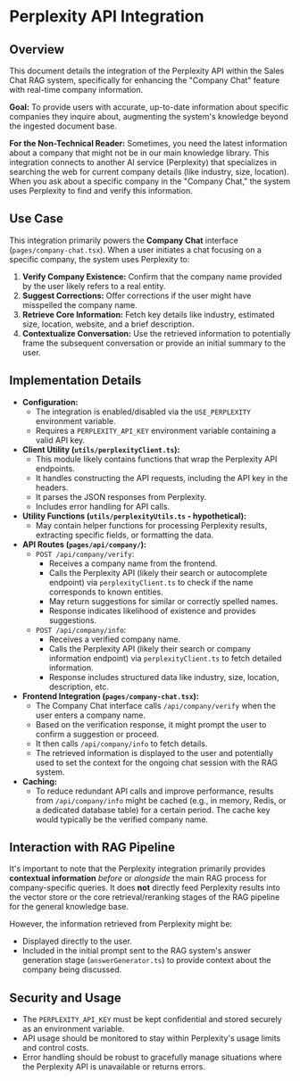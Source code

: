 # Perplexity API Integration

## Overview

This document details the integration of the Perplexity API within the Sales Chat RAG system, specifically for enhancing the "Company Chat" feature with real-time company information.

**Goal:** To provide users with accurate, up-to-date information about specific companies they inquire about, augmenting the system's knowledge beyond the ingested document base.

**For the Non-Technical Reader:** Sometimes, you need the latest information about a company that might not be in our main knowledge library. This integration connects to another AI service (Perplexity) that specializes in searching the web for current company details (like industry, size, location). When you ask about a specific company in the "Company Chat," the system uses Perplexity to find and verify this information.

## Use Case

This integration primarily powers the **Company Chat** interface (`pages/company-chat.tsx`). When a user initiates a chat focusing on a specific company, the system uses Perplexity to:

1.  **Verify Company Existence:** Confirm that the company name provided by the user likely refers to a real entity.
2.  **Suggest Corrections:** Offer corrections if the user might have misspelled the company name.
3.  **Retrieve Core Information:** Fetch key details like industry, estimated size, location, website, and a brief description.
4.  **Contextualize Conversation:** Use the retrieved information to potentially frame the subsequent conversation or provide an initial summary to the user.

## Implementation Details

*   **Configuration:**
    *   The integration is enabled/disabled via the `USE_PERPLEXITY` environment variable.
    *   Requires a `PERPLEXITY_API_KEY` environment variable containing a valid API key.
*   **Client Utility (`utils/perplexityClient.ts`):**
    *   This module likely contains functions that wrap the Perplexity API endpoints.
    *   It handles constructing the API requests, including the API key in the headers.
    *   It parses the JSON responses from Perplexity.
    *   Includes error handling for API calls.
*   **Utility Functions (`utils/perplexityUtils.ts` - hypothetical):**
    *   May contain helper functions for processing Perplexity results, extracting specific fields, or formatting the data.
*   **API Routes (`pages/api/company/`):**
    *   `POST /api/company/verify`: 
        *   Receives a company name from the frontend.
        *   Calls the Perplexity API (likely their search or autocomplete endpoint) via `perplexityClient.ts` to check if the name corresponds to known entities.
        *   May return suggestions for similar or correctly spelled names.
        *   Response indicates likelihood of existence and provides suggestions.
    *   `POST /api/company/info`:
        *   Receives a verified company name.
        *   Calls the Perplexity API (likely their search or company information endpoint) via `perplexityClient.ts` to fetch detailed information.
        *   Response includes structured data like industry, size, location, description, etc.
*   **Frontend Integration (`pages/company-chat.tsx`):**
    *   The Company Chat interface calls `/api/company/verify` when the user enters a company name.
    *   Based on the verification response, it might prompt the user to confirm a suggestion or proceed.
    *   It then calls `/api/company/info` to fetch details.
    *   The retrieved information is displayed to the user and potentially used to set the context for the ongoing chat session with the RAG system.
*   **Caching:**
    *   To reduce redundant API calls and improve performance, results from `/api/company/info` might be cached (e.g., in memory, Redis, or a dedicated database table) for a certain period. The cache key would typically be the verified company name.

## Interaction with RAG Pipeline

It's important to note that the Perplexity integration primarily provides **contextual information** *before* or *alongside* the main RAG process for company-specific queries. It does **not** directly feed Perplexity results into the vector store or the core retrieval/reranking stages of the RAG pipeline for the general knowledge base.

However, the information retrieved from Perplexity might be:

*   Displayed directly to the user.
*   Included in the initial prompt sent to the RAG system's answer generation stage (`answerGenerator.ts`) to provide context about the company being discussed.

## Security and Usage

*   The `PERPLEXITY_API_KEY` must be kept confidential and stored securely as an environment variable.
*   API usage should be monitored to stay within Perplexity's usage limits and control costs.
*   Error handling should be robust to gracefully manage situations where the Perplexity API is unavailable or returns errors. 